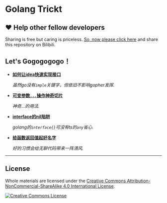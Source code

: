 # Golang Trickt

## ❤️ Help other fellow developers

Sharing is free but caring is priceless. [So, now please click here](https://www.bilibili.com/video/BV19e4y1A7DD/) and share this repository on Bilibili.

## Let's Gogogogogo！

* **[如何让idea快速实现接口](https://www.bilibili.com/video/BV19e4y1A7DD)**

  _虽然go没有`imple`关键字，但依旧不影响gopher发挥._
* **[可变参数`...`操作神奇切片](https://www.bilibili.com/video/BV1CA41167dM)**

  _神奇...的用法._
* **[interface的nil陷阱](https://www.bilibili.com/video/BV1uT41197i4)**

  _golang的`interface{}`可没有ts的`any`省心._
* **[给函数返回值起好名字](https://www.bilibili.com/video/BV1dT411D7vy)**

  _好的习惯会给无聊代码带来一阵清风._

---

## License

Whole materials are licensed under the <a rel="license" href="https://creativecommons.org/licenses/by-nc-sa/4.0/">Creative Commons Attribution-NonCommercial-ShareAlike 4.0 International License</a>.<br/>

<a rel="license" href="https://creativecommons.org/licenses/by-nc-sa/4.0/"><img alt="Creative Commons License" style="border-width:0" src="https://i.creativecommons.org/l/by-nc-sa/4.0/88x31.png"/></a>

